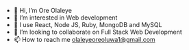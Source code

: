 - 👋 Hi, I’m Ore Olaleye
- 👀 I’m interested in Web development
- 🌱 I use React, Node JS, Ruby, MongoDB and MySQL
- 💞️ I’m looking to collaborate on Full Stack Web Development
- 📫 How to reach me olaleyeoreoluwa1@gmail.com

<!---
oreolaleye/oreolaleye is a ✨ special ✨ repository because its `README.md` (this file) appears on your GitHub profile.
You can click the Preview link to take a look at your changes.
--->
